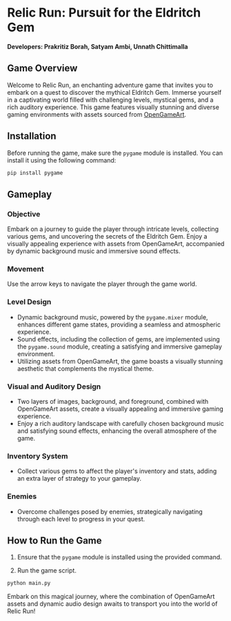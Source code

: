 # Relic Run: Pursuit for the Eldritch Gem

**Developers: Prakritiz Borah, Satyam Ambi, Unnath Chittimalla**

## Game Overview

Welcome to Relic Run, an enchanting adventure game that invites you to embark on a quest to discover the mythical Eldritch Gem. Immerse yourself in a captivating world filled with challenging levels, mystical gems, and a rich auditory experience. This game features visually stunning and diverse gaming environments with assets sourced from [OpenGameArt](https://opengameart.org/).

## Installation

Before running the game, make sure the `pygame` module is installed. You can install it using the following command:

```bash
pip install pygame
```

## Gameplay

### Objective

Embark on a journey to guide the player through intricate levels, collecting various gems, and uncovering the secrets of the Eldritch Gem. Enjoy a visually appealing experience with assets from OpenGameArt, accompanied by dynamic background music and immersive sound effects.

### Movement

Use the arrow keys to navigate the player through the game world.

### Level Design

- Dynamic background music, powered by the `pygame.mixer` module, enhances different game states, providing a seamless and atmospheric experience.
- Sound effects, including the collection of gems, are implemented using the `pygame.sound` module, creating a satisfying and immersive gameplay environment.
- Utilizing assets from OpenGameArt, the game boasts a visually stunning aesthetic that complements the mystical theme.

### Visual and Auditory Design

- Two layers of images, background, and foreground, combined with OpenGameArt assets, create a visually appealing and immersive gaming experience.
- Enjoy a rich auditory landscape with carefully chosen background music and satisfying sound effects, enhancing the overall atmosphere of the game.

### Inventory System

- Collect various gems to affect the player's inventory and stats, adding an extra layer of strategy to your gameplay.

### Enemies

- Overcome challenges posed by enemies, strategically navigating through each level to progress in your quest.

## How to Run the Game

1. Ensure that the `pygame` module is installed using the provided command.

2. Run the game script.

```bash
python main.py
```

Embark on this magical journey, where the combination of OpenGameArt assets and dynamic audio design awaits to transport you into the world of Relic Run!
